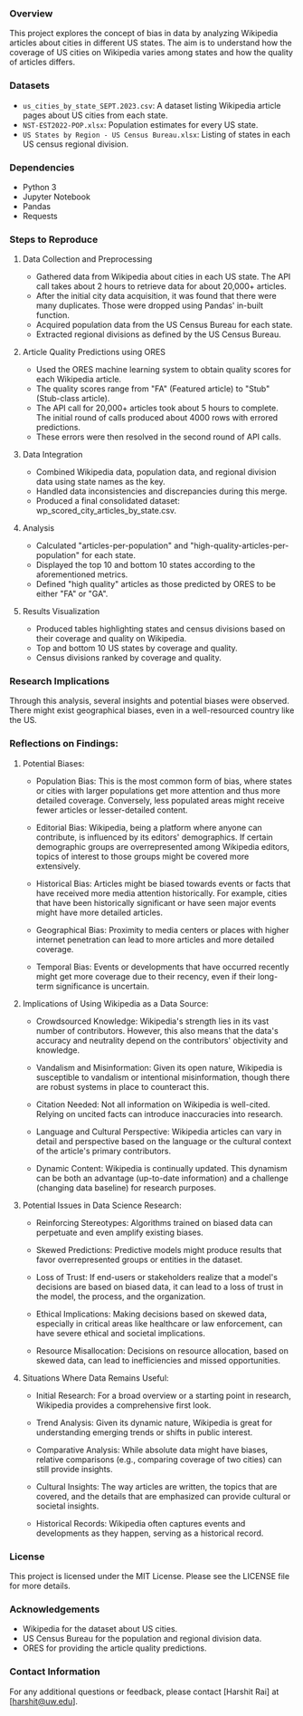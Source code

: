 ### Overview
This project explores the concept of bias in data by analyzing Wikipedia articles about cities in different US states. The aim is to understand how the coverage of US cities on Wikipedia varies among states and how the quality of articles differs.

### Datasets
- `us_cities_by_state_SEPT.2023.csv`: A dataset listing Wikipedia article pages about US cities from each state.
- `NST-EST2022-POP.xlsx`: Population estimates for every US state.
- `US States by Region - US Census Bureau.xlsx`: Listing of states in each US census regional division.

### Dependencies
- Python 3
- Jupyter Notebook
- Pandas
- Requests

### Steps to Reproduce
1. Data Collection and Preprocessing
   - Gathered data from Wikipedia about cities in each US state. The API call takes about 2 hours to retrieve data for about 20,000+ articles.
   - After the initial city data acquisition, it was found that there were many duplicates. Those were dropped using Pandas' in-built function.
   - Acquired population data from the US Census Bureau for each state.
   - Extracted regional divisions as defined by the US Census Bureau.

2. Article Quality Predictions using ORES
   - Used the ORES machine learning system to obtain quality scores for each Wikipedia article.
   - The quality scores range from "FA" (Featured article) to "Stub" (Stub-class article).
   - The API call for 20,000+ articles took about 5 hours to complete. The initial round of calls produced about 4000 rows with errored predictions.
   - These errors were then resolved in the second round of API calls.

3. Data Integration
   - Combined Wikipedia data, population data, and regional division data using state names as the key.
   - Handled data inconsistencies and discrepancies during this merge.
   - Produced a final consolidated dataset: wp_scored_city_articles_by_state.csv.

4. Analysis
   - Calculated "articles-per-population" and "high-quality-articles-per-population" for each state.
   - Displayed the top 10 and bottom 10 states according to the aforementioned metrics.
   - Defined "high quality" articles as those predicted by ORES to be either "FA" or "GA".

5. Results Visualization
   - Produced tables highlighting states and census divisions based on their coverage and quality on Wikipedia.
   - Top and bottom 10 US states by coverage and quality.
   - Census divisions ranked by coverage and quality.

### Research Implications
Through this analysis, several insights and potential biases were observed. There might exist geographical biases, even in a well-resourced country like the US.

### Reflections on Findings:

1. Potential Biases:
   - Population Bias: This is the most common form of bias, where states or cities with larger populations get more attention and thus more detailed coverage. Conversely, less populated areas might receive fewer articles or lesser-detailed content.

   - Editorial Bias: Wikipedia, being a platform where anyone can contribute, is influenced by its editors' demographics. If certain demographic groups are overrepresented among Wikipedia editors, topics of interest to those groups might be covered more extensively.

   - Historical Bias: Articles might be biased towards events or facts that have received more media attention historically. For example, cities that have been historically significant or have seen major events might have more detailed articles.

   - Geographical Bias: Proximity to media centers or places with higher internet penetration can lead to more articles and more detailed coverage.

   - Temporal Bias: Events or developments that have occurred recently might get more coverage due to their recency, even if their long-term significance is uncertain.

2. Implications of Using Wikipedia as a Data Source:
   - Crowdsourced Knowledge: Wikipedia's strength lies in its vast number of contributors. However, this also means that the data's accuracy and neutrality depend on the contributors' objectivity and knowledge.

   - Vandalism and Misinformation: Given its open nature, Wikipedia is susceptible to vandalism or intentional misinformation, though there are robust systems in place to counteract this.

   - Citation Needed: Not all information on Wikipedia is well-cited. Relying on uncited facts can introduce inaccuracies into research.

   - Language and Cultural Perspective: Wikipedia articles can vary in detail and perspective based on the language or the cultural context of the article's primary contributors.

   - Dynamic Content: Wikipedia is continually updated. This dynamism can be both an advantage (up-to-date information) and a challenge (changing data baseline) for research purposes.

3. Potential Issues in Data Science Research:
   - Reinforcing Stereotypes: Algorithms trained on biased data can perpetuate and even amplify existing biases.

   - Skewed Predictions: Predictive models might produce results that favor overrepresented groups or entities in the dataset.

   - Loss of Trust: If end-users or stakeholders realize that a model's decisions are based on biased data, it can lead to a loss of trust in the model, the process, and the organization.

   - Ethical Implications: Making decisions based on skewed data, especially in critical areas like healthcare or law enforcement, can have severe ethical and societal implications.

   - Resource Misallocation: Decisions on resource allocation, based on skewed data, can lead to inefficiencies and missed opportunities.

4. Situations Where Data Remains Useful:
   - Initial Research: For a broad overview or a starting point in research, Wikipedia provides a comprehensive first look.

   - Trend Analysis: Given its dynamic nature, Wikipedia is great for understanding emerging trends or shifts in public interest.

   - Comparative Analysis: While absolute data might have biases, relative comparisons (e.g., comparing coverage of two cities) can still provide insights.

   - Cultural Insights: The way articles are written, the topics that are covered, and the details that are emphasized can provide cultural or societal insights.

   - Historical Records: Wikipedia often captures events and developments as they happen, serving as a historical record.

### License
This project is licensed under the MIT License. Please see the LICENSE file for more details.

### Acknowledgements
- Wikipedia for the dataset about US cities.
- US Census Bureau for the population and regional division data.
- ORES for providing the article quality predictions.

### Contact Information
For any additional questions or feedback, please contact [Harshit Rai] at [harshit@uw.edu].